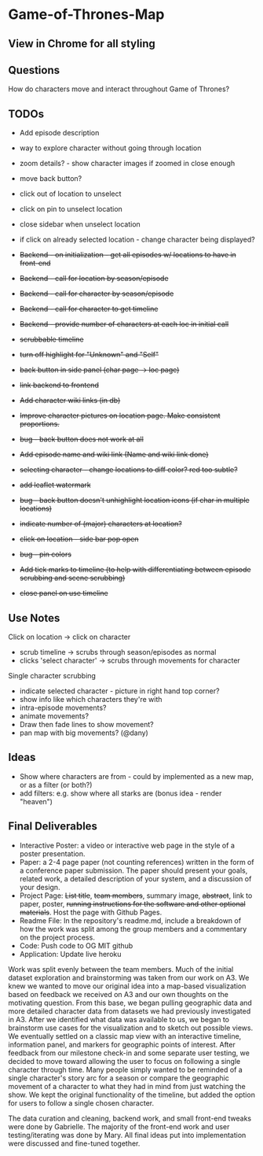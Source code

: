 # Game-of-Thrones-Map

## View in Chrome for all styling

## Questions
How do characters move and interact throughout Game of Thrones?

## TODOs
- Add episode description
- way to explore character without going through location
- zoom details? - show character images if zoomed in close enough
- move back button?
- click out of location to unselect
- click on pin to unselect location
- close sidebar when unselect location
- if click on already selected location - change character being displayed?

- ~~Backend - on initialization - get all episodes w/ locations to have in front-end~~
- ~~Backend - call for location by season/episode~~
- ~~Backend - call for character by season/episode~~
- ~~Backend - call for character to get timeline~~
- ~~Backend - provide number of characters at each loc in initial call~~
- ~~scrubbable timeline~~
- ~~turn off highlight for "Unknown" and "Self"~~
- ~~back button in side panel (char page -> loc page)~~
- ~~link backend to frontend~~
- ~~Add character wiki links (in db)~~
- ~~Improve character pictures on location page. Make consistent proportions.~~
- ~~bug - back button does not work at all~~
- ~~Add episode name and wiki link (Name and wiki link done)~~
- ~~selecting character - change locations to diff color? red too subtle?~~
- ~~add leaflet watermark~~
- ~~bug - back button doesn't unhighlight location icons (if char in multiple locations)~~
- ~~indicate number of (major) characters at location?~~
- ~~click on location - side bar pop open~~
- ~~bug - pin colors~~
- ~~Add tick marks to timeline (to help with differentiating between episode scrubbing and scene scrubbing)~~
- ~~close panel on use timeline~~

## Use Notes
Click on location -> click on character
- scrub timeline -> scrubs through season/episodes as normal
- clicks 'select character' -> scrubs through movements for character

Single character scrubbing
- indicate selected character - picture in right hand top corner?
- show info like which characters they're with
- intra-episode movements?
- animate movements?
- Draw then fade lines to show movement?
- pan map with big movements? (@dany)

## Ideas
- Show where characters are from - could by implemented as a new map, or as a filter (or both?)
- add filters: e.g. show where all starks are (bonus idea - render "heaven")


## Final Deliverables
- Interactive Poster: a video or interactive web page in the style of a poster presentation.
- Paper: a 2-4 page paper (not counting references) written in the form of a conference paper submission. The paper should present your goals, related work, a detailed description of your system, and a discussion of your design.
- Project Page: ~~List title~~, ~~team members~~, summary image, ~~abstract~~, link to paper, poster, ~~running instructions for the software and other optional materials~~. Host the page with Github Pages.
- Readme File: In the repository's readme.md, include a breakdown of how the work was split among the group members and a commentary on the project process.
- Code: Push code to OG MIT github
- Application: Update live heroku


Work was split evenly between the team members. Much of the initial dataset exploration and brainstorming was taken from our work on A3. We knew we wanted to move our original idea into a map-based visualization based on feedback we received on A3 and our own thoughts on the motivating question. From this base, we began pulling geographic data and more detailed character data from datasets we had previously investigated in A3. After we identified what data was available to us, we began to brainstorm use cases for the visualization and to sketch out possible views. We eventually settled on a classic map view with an interactive timeline, information panel, and markers for geographic points of interest. After feedback from our milestone check-in and some separate user testing, we decided to move toward allowing the user to focus on following a single character through time. Many people simply wanted to be reminded of a single character's story arc for a season or compare the geographic movement of a character to what they had in mind from just watching the show. We kept the original functionality of the timeline, but added the option for users to follow a single chosen character.


The data curation and cleaning, backend work, and small front-end tweaks were done by Gabrielle. The majority of the front-end work and user testing/iterating was done by Mary. All final ideas put into implementation were discussed and fine-tuned together.
